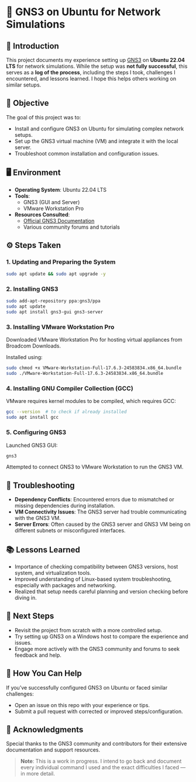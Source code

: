 # 🧪 GNS3 on Ubuntu for Network Simulations

## 📘 Introduction

This project documents my experience setting up [GNS3](https://www.gns3.com/) on **Ubuntu 22.04 LTS** for network simulations. While the setup was **not fully successful**, this serves as a **log of the process**, including the steps I took, challenges I encountered, and lessons learned. I hope this helps others working on similar setups.

## 🎯 Objective

The goal of this project was to:

- Install and configure GNS3 on Ubuntu for simulating complex network setups.
- Set up the GNS3 virtual machine (VM) and integrate it with the local server.
- Troubleshoot common installation and configuration issues.

## 🖥️ Environment

- **Operating System**: Ubuntu 22.04 LTS  
- **Tools**:
  - GNS3 (GUI and Server)
  - VMware Workstation Pro  
- **Resources Consulted**:
  - [Official GNS3 Documentation](https://docs.gns3.com/)
  - Various community forums and tutorials

## ⚙️ Steps Taken

### 1. Updating and Preparing the System

```bash
sudo apt update && sudo apt upgrade -y
```

### 2. Installing GNS3

```bash
sudo add-apt-repository ppa:gns3/ppa
sudo apt update
sudo apt install gns3-gui gns3-server
```

### 3. Installing VMware Workstation Pro

Downloaded VMware Workstation Pro for hosting virtual appliances from Broadcom Downloads.

Installed using:

```bash
sudo chmod +x VMware-Workstation-Full-17.6.3-24583834.x86_64.bundle
sudo ./VMware-Workstation-Full-17.6.3-24583834.x86_64.bundle
```

### 4. Installing GNU Compiler Collection (GCC)

VMware requires kernel modules to be compiled, which requires GCC:

```bash
gcc --version  # to check if already installed
sudo apt install gcc
```

### 5. Configuring GNS3

Launched GNS3 GUI:

```bash
gns3
```

Attempted to connect GNS3 to VMware Workstation to run the GNS3 VM.

## 🐞 Troubleshooting

- **Dependency Conflicts**: Encountered errors due to mismatched or missing dependencies during installation.
- **VM Connectivity Issues**: The GNS3 server had trouble communicating with the GNS3 VM.
- **Server Errors**: Often caused by the GNS3 server and GNS3 VM being on different subnets or misconfigured interfaces.

## 📚 Lessons Learned

- Importance of checking compatibility between GNS3 versions, host system, and virtualization tools.
- Improved understanding of Linux-based system troubleshooting, especially with packages and networking.
- Realized that setup needs careful planning and version checking before diving in.

## 🚧 Next Steps

- Revisit the project from scratch with a more controlled setup.
- Try setting up GNS3 on a Windows host to compare the experience and issues.
- Engage more actively with the GNS3 community and forums to seek feedback and help.

## 🤝 How You Can Help

If you’ve successfully configured GNS3 on Ubuntu or faced similar challenges:
- Open an issue on this repo with your experience or tips.
- Submit a pull request with corrected or improved steps/configuration.

## 🙏 Acknowledgments

Special thanks to the GNS3 community and contributors for their extensive documentation and support resources.

> **Note**: This is a work in progress. I intend to go back and document every individual command I used and the exact difficulties I faced — in more detail.
